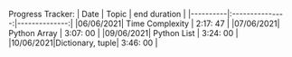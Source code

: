 Progress Tracker: 
| Date     |      Topic      |  end duration |
|----------|:---------------:|--------------:|
|06/06/2021| Time Complexity |    2:17: 47   |
|07/06/2021|   Python Array  |    3:07: 00   |
|09/06/2021|   Python List   |    3:24: 00   |
|10/06/2021|Dictionary, tuple|    3:46: 00   |

